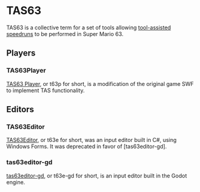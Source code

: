 # TAS63

TAS63 is a collective term for a set of tools allowing [tool-assisted speedruns](https://wikipedia.org/wiki/Tool-assisted_speedrun) to be performed in Super Mario 63.

## Players
### TAS63Player

[TAS63 Player](https://github.com/GTcreyon/TAS63Player), or t63p for short, is a modification of the original game SWF to implement TAS functionality.

## Editors
### TAS63Editor

[TAS63Editor](https://github.com/GTcreyon/TAS63Editor), or t63e for short, was an input editor built in C#, using Windows Forms. It was deprecated in favor of [tas63editor-gd].

### tas63editor-gd

[tas63editor-gd](https://github.com/GTcreyon/tas63editor-gd), or t63e-gd for short, is an input editor built in the Godot engine.